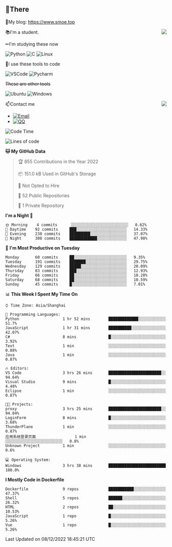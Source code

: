 
## 👏There

📰My blog: https://www.smoe.top

<img align="right" src="https://github-readme-stats.vercel.app/api/top-langs/?username=AkashiCoin"/>


📚I'm a student.

✏I'm studying these now

![Python](https://img.shields.io/badge/-Python-blue?style=flat-square&logo=Python&logoColor=fff)
![C](https://img.shields.io/badge/-C-585858?style=flat-square&logo=C&logoColor=fff)
![Linux](https://img.shields.io/badge/-Linux-black?style=flat-square&logo=Linux&logoColor=fff)

🔨I use these tools to code

![VSCode](https://img.shields.io/badge/-VSCode-blue?style=flat-square&logo=visualstudiocode&logoColor=fff)
![Pycharm](https://img.shields.io/badge/-Pycharm-green?style=flat-square&logo=pycharm&logoColor=fff)

 ~~These are other tools~~

![Ubuntu](https://img.shields.io/badge/-Ubuntu-orange?style=flat-square&logo=Ubuntu&logoColor=fff)
![Windows](https://img.shields.io/badge/-Windows-blue?style=flat-square&logo=Windows&logoColor=fff)

<img align="right" src="https://github-readme-stats.vercel.app/api?username=AkashiCoin" />


📫Contact me

* [![Email](https://img.shields.io/badge/Email-l1040186796@gmail.com-1?style=social&logoColor=fff)](mailto:l1040186796@gmail.com)
* [![QQ](https://img.shields.io/badge/QQ-1040186796-1?style=social&logoColor=fff)](tencent://AddContact/?fromId=45&fromSubId=1&subcmd=all&uin=1040186796&website=www.oicqzone.com)

<!--START_SECTION:waka-->
![Code Time](http://img.shields.io/badge/Code%20Time-337%20hrs%2047%20mins-blue)

![Lines of code](https://img.shields.io/badge/From%20Hello%20World%20I%27ve%20Written-5%20Thousand%20lines%20of%20code-blue)

**🐱 My GitHub Data** 

> 🏆 855 Contributions in the Year 2022
 > 
> 📦 151.0 kB Used in GitHub's Storage 
 > 
> 🚫 Not Opted to Hire
 > 
> 📜 52 Public Repositories 
 > 
> 🔑 1 Private Repository 
 > 
**I'm a Night 🦉** 

```text
🌞 Morning    4 commits      ░░░░░░░░░░░░░░░░░░░░░░░░░   0.62% 
🌆 Daytime    92 commits     ███░░░░░░░░░░░░░░░░░░░░░░   14.33% 
🌃 Evening    238 commits    █████████░░░░░░░░░░░░░░░░   37.07% 
🌙 Night      308 commits    ████████████░░░░░░░░░░░░░   47.98%

```
📅 **I'm Most Productive on Tuesday** 

```text
Monday       60 commits     ██░░░░░░░░░░░░░░░░░░░░░░░   9.35% 
Tuesday      191 commits    ███████░░░░░░░░░░░░░░░░░░   29.75% 
Wednesday    129 commits    █████░░░░░░░░░░░░░░░░░░░░   20.09% 
Thursday     83 commits     ███░░░░░░░░░░░░░░░░░░░░░░   12.93% 
Friday       66 commits     ██░░░░░░░░░░░░░░░░░░░░░░░   10.28% 
Saturday     68 commits     ██░░░░░░░░░░░░░░░░░░░░░░░   10.59% 
Sunday       45 commits     █░░░░░░░░░░░░░░░░░░░░░░░░   7.01%

```


📊 **This Week I Spent My Time On** 

```text
⌚︎ Time Zone: Asia/Shanghai

💬 Programming Languages: 
Python                   1 hr 52 mins        █████████████░░░░░░░░░░░░   51.7% 
JavaScript               1 hr 31 mins        ██████████░░░░░░░░░░░░░░░   42.07% 
C#                       8 mins              █░░░░░░░░░░░░░░░░░░░░░░░░   3.92% 
Text                     1 min               ░░░░░░░░░░░░░░░░░░░░░░░░░   0.88% 
Java                     1 min               ░░░░░░░░░░░░░░░░░░░░░░░░░   0.87%

🔥 Editors: 
VS Code                  3 hrs 26 mins       ███████████████████████░░   94.64% 
Visual Studio            9 mins              █░░░░░░░░░░░░░░░░░░░░░░░░   4.48% 
Eclipse                  1 min               ░░░░░░░░░░░░░░░░░░░░░░░░░   0.87%

🐱‍💻 Projects: 
proxy                    3 hrs 25 mins       ███████████████████████░░   94.04% 
LoginForm                8 mins              █░░░░░░░░░░░░░░░░░░░░░░░░   3.68% 
ThunderPlane             1 min               ░░░░░░░░░░░░░░░░░░░░░░░░░   0.87% 
应用系统登录页面                 1 min               ░░░░░░░░░░░░░░░░░░░░░░░░░   0.8% 
Unknown Project          1 min               ░░░░░░░░░░░░░░░░░░░░░░░░░   0.6%

💻 Operating System: 
Windows                  3 hrs 38 mins       █████████████████████████   100.0%

```

**I Mostly Code in Dockerfile** 

```text
Dockerfile               9 repos             ███████████░░░░░░░░░░░░░░   47.37% 
Shell                    5 repos             ██████░░░░░░░░░░░░░░░░░░░   26.32% 
HTML                     2 repos             ██░░░░░░░░░░░░░░░░░░░░░░░   10.53% 
JavaScript               1 repo              █░░░░░░░░░░░░░░░░░░░░░░░░   5.26% 
Vue                      1 repo              █░░░░░░░░░░░░░░░░░░░░░░░░   5.26%

```



 Last Updated on 08/12/2022 18:45:21 UTC
<!--END_SECTION:waka-->
